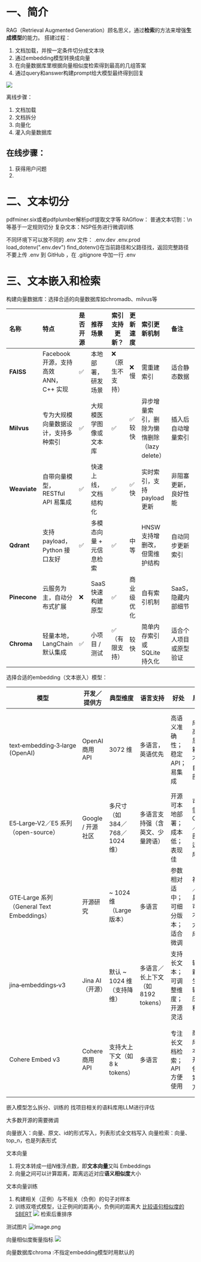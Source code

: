 # 一、简介
RAG（Retrieval Augmented Generation）顾名思义，通过**检索**的方法来增强**生成模型**的能力。
搭建过程：
1. 文档加载，并按一定条件切分成文本块
2. 通过embedding模型转换成向量
3. 在向量数据库里根据向量相似度检索得到最高的几组答案
4. 通过query和answer构建prompt给大模型最终得到回复

![](https://cdn.jsdelivr.net/gh/Zsyyxrs/picgo-images/img/rag.png)

离线步骤：
1. 文档加载
2. 文档拆分
3. 向量化
4. 灌入向量数据库
## 在线步骤：
1. 获得用户问题
2. 

# 二、文本切分
pdfminer.six或者pdfplumber解析pdf提取文字等
RAGflow：
普通文本切割：\n 等基于一定规则切分
复杂文本：NSP任务进行微调训练



不同环境下可以放不同的 .env 文件：
.env.dev
.env.prod
load_dotenv(".env.dev")
find_dotenv()在当前路径和父路径找，返回完整路径
不要上传 .env 到 GitHub ，在 .gitignore 中加一行 .env



# 三、文本嵌入和检索
构建向量数据库：选择合适的向量数据库如chromadb、milvus等

| 名称           | 特点                          | 是否开源 | 推荐场景          | 索引支持更新？  | 更新速度  | 索引更新机制                      | 备注          |
| :----------- | :-------------------------- | ---- | :------------ | -------- | ----- | :-------------------------- | :---------- |
| **FAISS**    | Facebook 开源，支持高效 ANN，C++ 实现 | ✅    | 本地部署，研发场景     | ❌（原生不支持） | ❌ 慢   | 需重建索引                       | 适合静态数据      |
| **Milvus**   | 专为大规模向量数据设计，支持多种索引          | ✅    | 大规模医学图像或文本库   | ✅        | ✅ 较快  | 异步增量索引，删除为懒惰删除（lazy delete） | 插入后自动增量索引   |
| **Weaviate** | 自带向量模型，RESTful API 易集成      | ✅    | 快速上线，文档结构化    | ✅        | ✅ 快   | 实时索引，支持 payload 更新          | 非阻塞更新，良好性能  |
| **Qdrant**   | 支持 payload，Python 接口友好      | ✅    | 多模态向量 + 元信息检索 | ✅        | 中等    | HNSW 支持增删改，但需维护结构           | 自动同步更新索引    |
| **Pinecone** | 云服务为主，自动分布式扩展               | ❌    | SaaS 快速构建原型   | ✅        | 商业级优化 | 自有索引机制                      | SaaS，隐藏内部细节 |
| **Chroma**   | 轻量本地，LangChain 默认集成         | ✅    | 小项目 / 测试      | ✅（有限支持）  | 较快    | 简单内存索引或 SQLite 持久化          | 适合个人项目或原型验证 |
选择合适的embedding（文本嵌入）模型：

| **模型**                                | **开发／提供方**    | **典型维度**              | **语言支持**                | **好处**            | **局限**           | **适合场景**           |
| ------------------------------------- | ------------- | --------------------- | ----------------------- | ----------------- | ---------------- | ------------------ |
| text‑embedding‑3‑large (OpenAI)       | OpenAI 商用 API | 3072 维                | 多语言，英语优先                | 高语义准确性；稳定 API；易集成 | 成本高；黑箱；不能自主部署    | 企业级 RAG／生产系统／多语言检索 |
| E5‑Large‑V2／E5 系列（open-source）        | Google / 开源社区 | 多尺寸（如 384／768／1024 维） | 多语言支持强（含英文、少量跨语）        | 开源可本地部署；成本低；表现佳   | 可能需要 GPU／自部署运维成本 | 自主部署／中型企业／跨语言检索    |
| GTE‑Large 系列（General Text Embeddings） | 开源研究          | ~ 1024 维（Large 版本）    | 多语言                     | 参数相对适中；可细分版本；适合微调 | 社区／工具链可能不如大厂成熟   | 自定义领域检索／中小团队部署     |
| jina‑embeddings‑v3                    | Jina AI（开源）   | 默认 ~ 1024 维（支持降维）     | 多语言／长上下文（如 8192 tokens） | 支持长文本；可调整维度；开源灵活  | 较新，生态较少历史积累      | 长文档检索／多语言／本地化部署    |
| Cohere Embed v3                       | Cohere 商用 API | 支持大上下文（如 8 k tokens）  | 多语言                     | 专注长文档检索；API 方便使用  | 商用成本；开发依赖第三方     | 文档检索／知识库系统／企业服务    |




嵌入模型怎么拆分、训练的 
找项目相关的语料库用LLM进行评估

大多数开源的需要微调

向量嵌入：向量、原文、id的形式写入，列表形式全文档写入
向量检索：向量、top_n，也是列表形式

文本向量
1. 将文本转成一组*N*维浮点数，即**文本向量**又叫 Embeddings
2. 向量之间可以计算距离，距离远近对应**语义相似度**大小

文本向量训练
1. 构建相关（正例）与不相关（负例）的句子对样本
2. 训练双塔式模型，让正例间的距离小，负例间的距离大
[比较语句相似度的SBERT](https://www.sbert.net/)
![](https://cdn.jsdelivr.net/gh/Zsyyxrs/picgo-images/img/sbert.png)
检索后重排序




测试图片
![image.png](https://cdn.jsdelivr.net/gh/Zsyyxrs/picgo-images/img/20251027225616935.png)

向量相似度衡量指标
![](https://cdn.jsdelivr.net/gh/Zsyyxrs/picgo-images/img/sim.png)


向量数据库chroma :不指定embedding模型时用默认的 